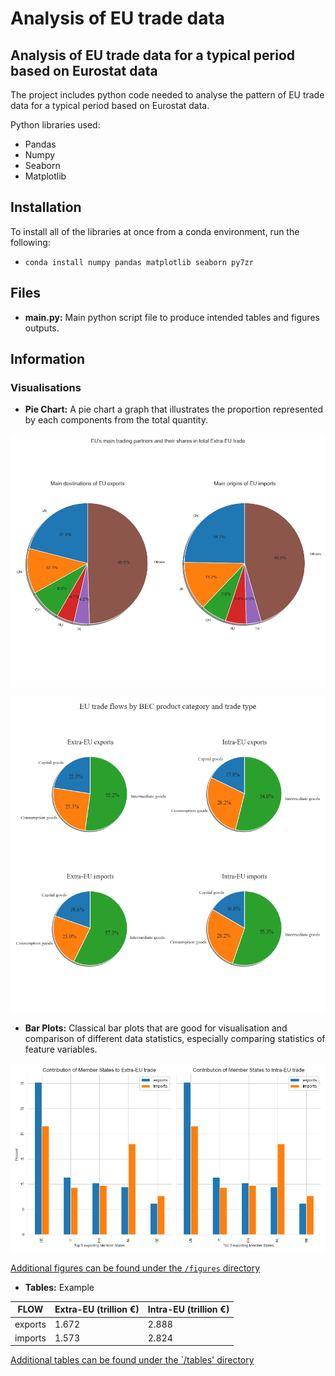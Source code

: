 # Analysis of EU trade data

## Analysis of EU trade data for a typical period based on Eurostat data
The project includes python code needed to analyse the pattern of EU trade data for a typical period based on Eurostat data.

Python libraries used:
- Pandas
- Numpy
- Seaborn
- Matplotlib

## Installation
To install all of the libraries at once from a conda environment, run the following:

- `conda install numpy pandas matplotlib seaborn py7zr`

## Files
- **main.py:** Main python script file to produce intended tables and figures outputs.


## Information

### Visualisations
- **Pie Chart:** A pie chart a graph that illustrates the proportion represented by each components from the total quantity.

 ![Example](https://github.com/derecode/TradeDataAnalysis/blob/main/figures/Major_trading_partners_and_their_shares_in_Extra-EU.png)

![Example](https://github.com/derecode/TradeDataAnalysis/blob/main/figures/EU_trade_flows_by_BEC_product_category_and_trade_type.png)

 
- **Bar Plots:** Classical bar plots that are good for visualisation and comparison of different data statistics, especially comparing statistics of feature variables.

![Example](https://github.com/derecode/TradeDataAnalysis/blob/main/figures/Contribution_of_EU_Member_States_to_intra-EU_and_extra-EU_trade.png)


[Additional figures can be found under the `/figures` directory](https://github.com/derecode/TradeDataAnalysis/blob/main/figures)




- **Tables:** Example

|FLOW   |Extra-EU (trillion €)|Intra-EU (trillion €)|
|-------|---------------------|---------------------|
|exports|1.672                |2.888                |
|imports|1.573                |2.824                |

[Additional tables can be found under the `/tables' directory](https://github.com/derecode/TradeDataAnalysis/blob/main/tables)